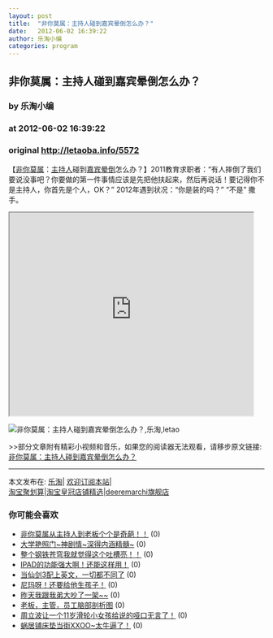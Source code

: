 ```yaml
---
layout: post
title:  "非你莫属：主持人碰到嘉宾晕倒怎么办？"
date:   2012-06-02 16:39:22
author: 乐淘小编
categories: program
---
```


## 非你莫属：主持人碰到嘉宾晕倒怎么办？
### by 乐淘小编
### at 2012-06-02 16:39:22
### original <http://letaoba.info/5572>

<p>【<a href="http://letaoba.info/tag/%e9%9d%9e%e4%bd%a0%e8%8e%ab%e5%b1%9e" title="查看 非你莫属 中的全部文章">非你莫属</a>：<a href="http://letaoba.info/tag/%e4%b8%bb%e6%8c%81%e4%ba%ba" title="查看 主持人 中的全部文章">主持人</a>碰到<a href="http://letaoba.info/tag/%e5%98%89%e5%ae%be%e6%99%95%e5%80%92" title="查看 嘉宾晕倒 中的全部文章">嘉宾晕倒</a>怎么办？】2011教育求职者：“有人摔倒了我们要说没事吧？你要做的第一件事情应该是先把他扶起来，然后再说话！要记得你不是主持人，你首先是个人，OK？” 2012年遇到状况：“你是装的吗？” “不是” 撒手。</p>
<p><iframe src="http://reader.googleusercontent.com/reader/embediframe?src=http://player.youku.com/player.php/sid/XMjczNzU1MDI0/v.swf&amp;width=480&amp;height=400" width="480" height="400"></iframe></p>
<p><img src="http://ww2.sinaimg.cn/bmiddle/475b3d56jw1dtesw1e3dtj.jpg" alt="非你莫属：主持人碰到嘉宾晕倒怎么办？,乐淘,letao" title="非你莫属：主持人碰到嘉宾晕倒怎么办？|来自乐淘"></p>
<p>&gt;&gt;部分文章附有精彩小视频和音乐，如果您的阅读器无法观看，请移步原文链接:<a href="http://letaoba.info/5572">非你莫属：主持人碰到嘉宾晕倒怎么办？</a>
<hr>
本文发布在: <a href="http://letaoba.info">乐淘</a>| <a href="http://letaoba.info/feed">欢迎订阅本站</a>|
<br>
<a href="http://www.taobao.com/go/chn/tbk_channel/jkwt.php?pid=mm_14340546_2405588_9605426&amp;eventid=102405" rel="external nofollow">淘宝聚划算</a>|<a href="http://www.taobao.com/go/chn/tbk_channel/huangguan.php?pid=mm_14340546_2434133_9338368&amp;eventid=101858" rel="external nofollow">淘宝皇冠店铺精选</a>|<a href="http://s.click.taobao.com/t_8?e=7HZ5x%2BOzdsYUBq8G4nHLsBOiWn0%3D&amp;p=mm_14340546_0_0" rel="external nofollow">deeremarchi旗舰店</a></p>
<h3>你可能会喜欢</h3><ul><li><a href="http://letaoba.info/5552" title="非你莫属从主持人到老板个个是奇葩！！ (2012 年 6 月 2 日)">非你莫属从主持人到老板个个是奇葩！！</a> (0)</li><li><a href="http://letaoba.info/5576" title="大学艳照门~神剧情~深得内涵精髓~ (2012 年 6 月 2 日)">大学艳照门~神剧情~深得内涵精髓~</a> (0)</li><li><a href="http://letaoba.info/5574" title="整个钢铁苍穹我就觉得这个吐槽亮！！ (2012 年 6 月 2 日)">整个钢铁苍穹我就觉得这个吐槽亮！！</a> (0)</li><li><a href="http://letaoba.info/5571" title="IPAD的功能强大啊！还能这样用！ (2012 年 6 月 2 日)">IPAD的功能强大啊！还能这样用！</a> (0)</li><li><a href="http://letaoba.info/5570" title="当仙剑3配上英文，一切都不同了 (2012 年 6 月 2 日)">当仙剑3配上英文，一切都不同了</a> (0)</li><li><a href="http://letaoba.info/5563" title="尼玛呀！还要给他生孩子！ (2012 年 6 月 2 日)">尼玛呀！还要给他生孩子！</a> (0)</li><li><a href="http://letaoba.info/5561" title="昨天我跟我弟大吵了一架~~ (2012 年 6 月 2 日)">昨天我跟我弟大吵了一架~~</a> (0)</li><li><a href="http://letaoba.info/5560" title="老板，主管，员工脑部剖析图 (2012 年 6 月 2 日)">老板，主管，员工脑部剖析图</a> (0)</li><li><a href="http://letaoba.info/5559" title="周立波让一个11岁滑轮小女孩给说的哑口无言了！ (2012 年 6 月 2 日)">周立波让一个11岁滑轮小女孩给说的哑口无言了！</a> (0)</li><li><a href="http://letaoba.info/5545" title="蜗居铺床垫当街XXOO~太牛逼了！ (2012 年 6 月 2 日)">蜗居铺床垫当街XXOO~太牛逼了！</a> (0)</li></ul><img src="http://feeds.feedburner.com/~r/blogspot/CRBRG/~4/usewzyV8ST8" height="1" width="1">